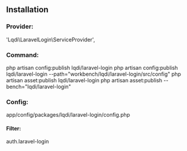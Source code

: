 ## Installation

### Provider: 
'Lqdi\LaravelLogin\ServiceProvider',

### Command: 
php artisan config:publish lqdi/laravel-login
php artisan config:publish lqdi/laravel-login --path="workbench/lqdi/laravel-login/src/config"
php artisan asset:publish lqdi/laravel-login
php artisan asset:publish --bench="lqdi/laravel-login"

### Config:
app/config/packages/lqdi/laravel-login/config.php

#### Filter:
auth.laravel-login